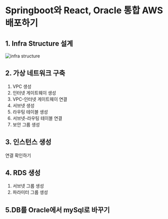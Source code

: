 # Springboot와 React, Oracle 통합 AWS 배포하기
## 1. Infra Structure 설계 <br>
![infra structure](https://github.com/leejinsol234/today_mohani/assets/140874690/0171c811-3e3c-4a84-ba41-e62d4b2c0fb9)
<br>
## 2. 가상 네트워크 구축<br>
1) VPC 생성
2) 인터넷 게이트웨이 생성
3) VPC-인터넷 게이트웨이 연결
4) 서브넷 생성
5) 라우팅 테이블 생성
6) 서브넷-라우팅 테이블 연결
7) 보안 그룹 생성
## 3. 인스턴스 생성<br>
연결 확인하기
## 4. RDS 생성<br>
1) 서브넷 그룹 생성
2) 파라미터 그룹 생성
## 5.DB를 Oracle에서 mySql로 바꾸기